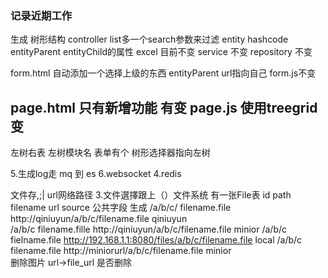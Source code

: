 ### 记录近期工作




生成
树形结构
controller list多一个search参数来过滤
entity hashcode  entityParent entityChild的属性
excel 目前不变
service 不变
repository 不变

form.html 自动添加一个选择上级的东西 entityParent url指向自己
form.js不变

page.html  只有新增功能 有变
page.js  使用treegrid变
---------




 
左树右表  左树模块名  表单有个 树形选择器指向左树






5.生成log走 mq 到 es
6.websocket
4.redis



文件存,;|  url网络路径
3.文件選擇跟上（）文件系统
有一张File表
id     path filename               url                          source             公共字段
生成    /a/b/c/   filename.file    http://qiniuyun/a/b/c/filename.file                qiniuyun           
/a/b/c    filename.fille    http://qiniuyun/a/b/c/filename.file                minior
/a/b/c     fielname.file     http://192.168.1.1:8080/files/a/b/c/filename.file  local
/a/b/c     filename.file    http://miniorurl/a/b/c/filename.file               minior                                     
删除图片  url->file_url    是否删除


